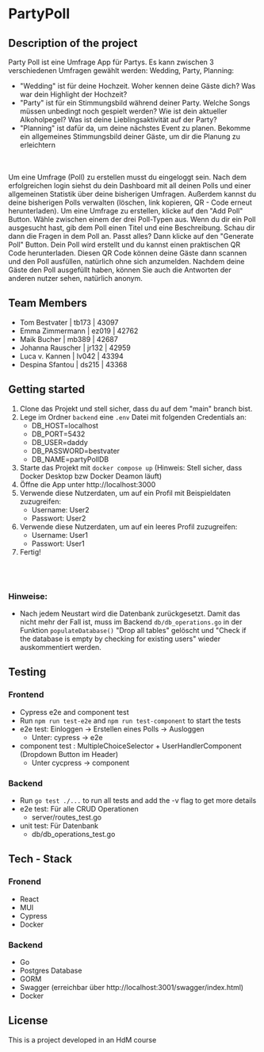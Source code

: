 # PartyPoll

## Description of the project
Party Poll ist eine Umfrage App für Partys. Es kann zwischen 3 verschiedenen Umfragen gewählt werden: Wedding, Party, Planning:
- "Wedding" ist für deine Hochzeit. Woher kennen deine Gäste dich? Was war dein Highlight der Hochzeit? 
- "Party" ist für ein Stimmungsbild während deiner Party. Welche Songs müssen unbedingt noch gespielt werden? Wie ist dein aktueller Alkoholpegel? Was ist deine Lieblingsaktivität auf der Party?
- "Planning" ist dafür da, um deine nächstes Event zu planen. Bekomme ein allgemeines Stimmungsbild deiner Gäste, um dir die Planung zu erleichtern
 </br>
 </br>
Um eine Umfrage (Poll) zu erstellen musst du eingeloggt sein. Nach dem erfolgreichen login siehst du dein Dashboard mit all deinen Polls und einer allgemeinen Statistik über deine bisherigen Umfragen. Außerdem kannst du deine bisherigen Polls verwalten (löschen, link kopieren, QR - Code erneut herunterladen). Um eine Umfrage zu erstellen, klicke auf den "Add Poll" Button. Wähle zwischen einem der drei Poll-Typen aus. Wenn du dir ein Poll ausgesucht hast, gib dem Poll einen Titel und eine Beschreibung. Schau dir dann die Fragen in dem Poll an. Passt alles? Dann klicke auf den "Generate Poll" Button. Dein Poll wird erstellt und du kannst einen praktischen QR Code herunterladen. Diesen QR Code können deine Gäste dann scannen und den Poll ausfüllen, natürlich ohne sich anzumelden. Nachdem deine Gäste den Poll ausgefüllt haben, können Sie auch die Antworten der anderen nutzer sehen, natürlich anonym. 

## Team Members 
- Tom Bestvater | tb173 | 43097
- Emma Zimmermann | ez019 | 42762
- Maik Bucher | mb389 | 42687
- Johanna Rauscher | jr132 | 42959
- Luca v. Kannen | lv042 | 43394
- Despina Sfantou | ds215 | 43368

## Getting started
1. Clone das Projekt und stell sicher, dass du auf dem "main" branch bist. 
2. Lege im Ordner `backend` eine `.env` Datei mit folgenden Credentials an:
    - DB_HOST=localhost
    - DB_PORT=5432
    - DB_USER=daddy
    - DB_PASSWORD=bestvater
    - DB_NAME=partyPollDB
3. Starte das Projekt mit `docker compose up` (Hinweis: Stell sicher, dass Docker Desktop bzw Docker Deamon läuft)
4. Öffne die App unter http://localhost:3000
5. Verwende diese Nutzerdaten, um auf ein Profil mit Beispieldaten zuzugreifen: 
    - Username: User2
    - Passwort: User2
6. Verwende diese Nutzerdaten, um auf ein leeres Profil zuzugreifen: 
    - Username: User1
    - Passwort: User1
7. Fertig!
</br>
</br>

### Hinweise:
- Nach jedem Neustart wird die Datenbank zurückgesetzt. Damit das nicht mehr der Fall ist, muss im Backend `db/db_operations.go` in der Funktion `populateDatabase()` "Drop all tables" gelöscht und "Check if the database is empty by checking for existing users" wieder auskommentiert werden.

## Testing
### Frontend
- Cypress e2e and component test
- Run `npm run test-e2e` and `npm run test-component` to start the tests
- e2e test: Einloggen -> Erstellen eines Polls -> Ausloggen 
    - Unter: cypress -> e2e
- component test : MultipleChoiceSelector + UserHandlerComponent (Dropdown Button im Header) 
    - Unter cycpress -> component

### Backend
- Run `go test ./...` to run all tests and add the -v flag to get more details
- e2e test: Für alle CRUD Operationen 
    - server/routes_test.go
- unit test: Für Datenbank
    - db/db_operations_test.go

## Tech - Stack
### Fronend
- React
- MUI
- Cypress
- Docker

### Backend
- Go
- Postgres Database
- GORM
- Swagger (erreichbar über http://localhost:3001/swagger/index.html)
- Docker

## License
This is a project developed in an HdM course